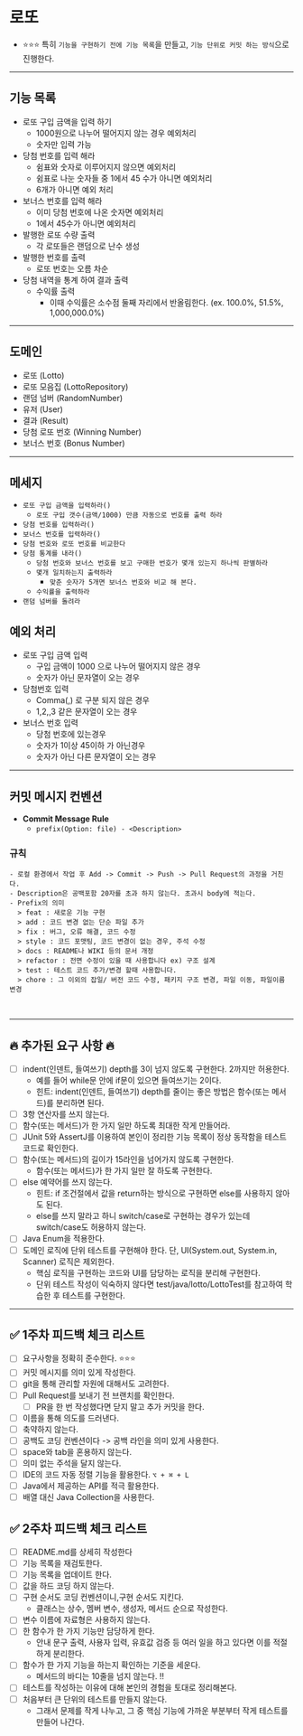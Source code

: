 # 로또
- ⭐️⭐⭐ 특히 `기능을 구현하기 전에 기능 목록`을 만들고, `기능 단위로 커밋 하는 방식`으로 진행한다.
---

## 기능 목록

- 로또 구입 금액을 입력 하기
    - 1000원으로 나누어 떨어지지 않는 경우 예외처리
    - 숫자만 입력 가능
- 당첨 번호를 입력 해라
    - 쉼표와 숫자로 이루어지지 않으면 예외처리
    - 쉼표로 나눈 숫자들 중 1에서 45 수가 아니면 예외처리
    - 6개가 아니면 예외 처리
- 보너스 번호를 입력 해라
    - 이미 당첨 번호에 나온 숫자면 예외처리
    - 1에서 45수가 아니면 예외처리
- 발행한 로또 수량 출력
  - 각 로또들은 랜덤으로 난수 생성
- 발행한 번호를 출력
    - 로또 번호는 오름 차순
- 당첨 내역을 통계 하여 결과 출력
  - 수익률 출력
      - 이때 수익률은 소수점 둘째 자리에서 반올림한다. (ex. 100.0%, 51.5%, 1,000,000.0%)

---


## 도메인
- 로또 (Lotto)
- 로또 모음집 (LottoRepository)
- 랜덤 넘버 (RandomNumber)
- 유저 (User)
- 결과 (Result)
- 당첨 로또 번호 (Winning Number)
- 보너스 번호 (Bonus Number)

---

## 메세지

- `로또 구입 금액을 입력하라()`
  - `로또 구입 갯수(금액/1000) 만큼 자동으로 번호를 출력 하라`
- `당첨 번호를 입력하라()`
- `보너스 번호를 입력하라()`
- `당첨 번호와 로또 번호를 비교한다`
- `당첨 통계를 내라()`
  - `당첨 번호와 보너스 번호를 보고 구매한 번호가 몇개 있는지 하나씩 판별하라`
  - `몇개 일치하는지 출력하라`
    - `맞춘 숫자가 5개면 보너스 번호와 비교 해 본다.`
  - `수익률을 출력하라`
- `랜덤 넘버를 돌려라`

## 예외 처리
- 로또 구입 금액 입력
  - 구입 금액이 1000 으로 나누어 떨어지지 않은 경우
  - 숫자가 아닌 문자열이 오는 경우
- 당첨번호 입력
  - Comma(,) 로 구분 되지 않은 경우
  - 1,2,,3 같은 문자열이 오는 경우
- 보너스 번호 입력
  - 당첨 번호에 있는경우
  - 숫자가 1이상 45이하 가 아닌경우
  - 숫자가 아닌 다른 문자열이 오는 경우



---

## 커밋 메시지 컨벤션

- **Commit Message Rule**
    - `prefix(Option: file) - <Description>`

### 규칙

 ```
- 로컬 환경에서 작업 후 Add -> Commit -> Push -> Pull Request의 과정을 거친다.
- Description은 공백포함 20자를 초과 하지 않는다. 초과시 body에 적는다.
- Prefix의 의미
   > feat : 새로운 기능 구현
   > add : 코드 변경 없는 단순 파일 추가
   > fix : 버그, 오류 해결, 코드 수정
   > style : 코드 포맷팅, 코드 변경이 없는 경우, 주석 수정
   > docs : README나 WIKI 등의 문서 개정
   > refactor : 전면 수정이 있을 때 사용합니다 ex) 구조 설계
   > test : 테스트 코드 추가/변경 할때 사용합니다.
   > chore : 그 이외의 잡일/ 버전 코드 수정, 패키지 구조 변경, 파일 이동, 파일이름 변경
```
 <br>

---

## 🔥 추가된 요구 사항 🔥

- [ ] indent(인덴트, 들여쓰기) depth를 3이 넘지 않도록 구현한다. 2까지만 허용한다.
    - 예를 들어 while문 안에 if문이 있으면 들여쓰기는 2이다.
    - 힌트: indent(인덴트, 들여쓰기) depth를 줄이는 좋은 방법은 함수(또는 메서드)를 분리하면 된다.
- [ ] 3항 연산자를 쓰지 않는다.
- [ ] 함수(또는 메서드)가 한 가지 일만 하도록 최대한 작게 만들어라.
- [ ] JUnit 5와 AssertJ를 이용하여 본인이 정리한 기능 목록이 정상 동작함을 테스트 코드로 확인한다.
- [ ] 함수(또는 메서드)의 길이가 15라인을 넘어가지 않도록 구현한다.
  - 함수(또는 메서드)가 한 가지 일만 잘 하도록 구현한다.
- [ ] else 예약어를 쓰지 않는다. 
  - 힌트: if 조건절에서 값을 return하는 방식으로 구현하면 else를 사용하지 않아도 된다.
  - else를 쓰지 말라고 하니 switch/case로 구현하는 경우가 있는데 switch/case도 허용하지 않는다.
- [ ] Java Enum을 적용한다. 
- [ ] 도메인 로직에 단위 테스트를 구현해야 한다. 단, UI(System.out, System.in, Scanner) 로직은 제외한다.
  - 핵심 로직을 구현하는 코드와 UI를 담당하는 로직을 분리해 구현한다.
  - 단위 테스트 작성이 익숙하지 않다면 test/java/lotto/LottoTest를 참고하여 학습한 후 테스트를 구현한다.
---

## ✅ 1주차 피드백 체크 리스트

- [ ] 요구사항을 정확히 준수한다. ⭐️⭐️⭐️
- [ ] 커밋 메시지를 의미 있게 작성한다.
- [ ] git을 통해 관리할 자원에 대해서도 고려한다.
- [ ] Pull Request를 보내기 전 브랜치를 확인한다.
    - [ ] PR을 한 번 작성했다면 닫지 말고 추가 커밋을 한다.
- [ ] 이름을 통해 의도를 드러낸다.
- [ ] 축약하지 않는다.
- [ ] 공백도 코딩 컨벤션이다 -> 공백 라인을 의미 있게 사용한다.
- [ ] space와 tab을 혼용하지 않는다.
- [ ] 의미 없는 주석을 달지 않는다.
- [ ] IDE의 코드 자동 정렬 기능을 활용한다. `⌥ + ⌘ + L`
- [ ] Java에서 제공하는 API를 적극 활용한다.
- [ ] 배열 대신 Java Collection을 사용한다.

## ✅ 2주차 피드백 체크 리스트

- [ ] README.md를 상세히 작성한다
- [ ] 기능 목록을 재검토한다.
- [ ] 기능 목록을 업데이트 한다.
- [ ] 값을 하드 코딩 하지 않는다.
- [ ] 구현 순서도 코딩 컨벤션이니,구현 순서도 지킨다.
  - 클래스는 상수, 멤버 변수, 생성자, 메서드 순으로 작성한다.
- [ ] 변수 이름에 자료형은 사용하지 않는다.
- [ ] 한 함수가 한 가지 기능만 담당하게 한다.
  - 안내 문구 출력, 사용자 입력, 유효값 검증 등 여러 일을 하고 있다면 이를 적절하게 분리한다.
- [ ] 함수가 한 가지 기능을 하는지 확인하는 기준을 세운다.
  - 메서드의 바디는 10줄을 넘지 않는다. ‼️
- [ ] 테스트를 작성하는 이유에 대해 본인의 경험을 토대로 정리해본다.
- [ ] 처음부터 큰 단위의 테스트를 만들지 않는다.
  - 그래서 문제를 작게 나누고, 그 중 핵심 기능에 가까운 부분부터 작게 테스트를 만들어 나간다.
